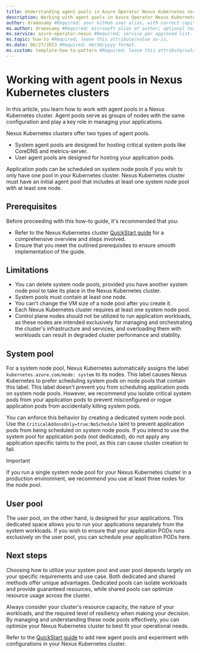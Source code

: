 ```yaml
---
title: Understanding agent pools in Azure Operator Nexus Kubernetes service #Required; page title is displayed in search results. Include the brand.
description: Working with agent pools in Azure Operator Nexus Kubernetes clusters #Required; article description that is displayed in search results. 
author: dramasamy #Required; your GitHub user alias, with correct capitalization.
ms.author: dramasamy #Required; microsoft alias of author; optional team alias.
ms.service: azure-operator-nexus #Required; service per approved list. slug assigned by ACOM.
ms.topic: how-to #Required; leave this attribute/value as-is.
ms.date: 06/27/2023 #Required; mm/dd/yyyy format.
ms.custom: template-how-to-pattern #Required; leave this attribute/value as-is.
---
```


# Working with agent pools in Nexus Kubernetes clusters

In this article, you learn how to work with agent pools in a Nexus Kubernetes cluster. Agent pools serve as groups of nodes with the same configuration and play a key role in managing your applications.

Nexus Kubernetes clusters offer two types of agent pools.
   * System agent pools are designed for hosting critical system pods like CoreDNS and metrics-server. 
   * User agent pools are designed for hosting your application pods.

Application pods can be scheduled on system node pools if you wish to only have one pool in your Kubernetes cluster. Nexus Kubernetes cluster must have an initial agent pool that includes at least one system node pool with at least one node.

## Prerequisites

Before proceeding with this how-to guide, it's recommended that you:

   * Refer to the Nexus Kubernetes cluster [QuickStart guide](./quickstarts-kubernetes-cluster-deployment-bicep.md) for a comprehensive overview and steps involved.
   * Ensure that you meet the outlined prerequisites to ensure smooth implementation of the guide.

## Limitations
   * You can delete system node pools, provided you have another system node pool to take its place in the Nexus Kubernetes cluster.
   * System pools must contain at least one node.
   * You can't change the VM size of a node pool after you create it.
   * Each Nexus Kubernetes cluster requires at least one system node pool.
   * Control plane nodes should not be utilized to run application workloads, as these nodes are intended exclusively for managing and orchestrating the cluster's infrastructure and services, and overloading them with workloads can result in degraded cluster performance and stability.

## System pool
For a system node pool, Nexus Kubernetes automatically assigns the label `kubernetes.azure.com/mode: system` to its nodes. This label causes Nexus Kubernetes to prefer scheduling system pods on node pools that contain this label. This label doesn't prevent you from scheduling application pods on system node pools. However, we recommend you isolate critical system pods from your application pods to prevent misconfigured or rogue application pods from accidentally killing system pods.

You can enforce this behavior by creating a dedicated system node pool. Use the `CriticalAddonsOnly=true:NoSchedule` taint to prevent application pods from being scheduled on system node pools. If you intend to use the system pool for application pods (not dedicated), do not apply any application specific taints to the pool, as this can cause cluster creation to fail. 

> [!IMPORTANT]
> If you run a single system node pool for your Nexus Kubernetes cluster in a production environment, we recommend you use at least three nodes for the node pool.

## User pool

The user pool, on the other hand, is designed for your applications. This dedicated space allows you to run your applications separately from the system workloads. If you wish to ensure that your application PODs runs exclusively on the user pool, you can schedule your application PODs here.

## Next steps

Choosing how to utilize your system pool and user pool depends largely on your specific requirements and use case. Both dedicated and shared methods offer unique advantages. Dedicated pools can isolate workloads and provide guaranteed resources, while shared pools can optimize resource usage across the cluster.

Always consider your cluster's resource capacity, the nature of your workloads, and the required level of resiliency when making your decision. By managing and understanding these node pools effectively, you can optimize your Nexus Kubernetes cluster to best fit your operational needs.

Refer to the [QuickStart guide](./quickstarts-kubernetes-cluster-deployment-bicep.md#add-an-agent-pool) to add new agent pools and experiment with configurations in your Nexus Kubernetes cluster.
